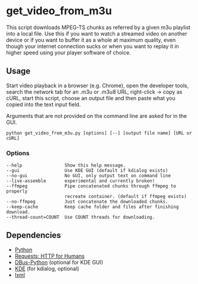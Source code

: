 get\_video\_from\_m3u
=====================

This script downloads MPEG-TS chunks as referred by a given m3u playlist
into a local file. Use this if you want to watch a streamed video on
another device or if you want to buffer it as a whole at maximum quality,
even though your internet connection sucks or when you want to replay it
in higher speed using your player software of choice.

Usage
-----

Start video playback in a browser (e.g. Chrome), open the developer tools,
search the network tab for an .m3u or .m3u8 URL, right-click -> copy as cURL,
start this script, choose an output file and then paste what you copied into
the text input field.

Arguments that are not provided on the command line are asked for in the GUI.

	python get_video_from_m3u.py [options] [--] [output file name] [URL or cURL]

### Options

	--help                Show this help message.
	--gui                 Use KDE GUI (default if kdialog exists)
	--no-gui              No GUI, only output text on command line
	--live-assemble       experimental and currently broken!
	--ffmpeg              Pipe concatenated chunks through ffmpeg to properly
	                      recreate container. (default if ffmpeg exists)
	--no-ffmpeg           Just concatenate the downloaded chunks.
	--keep-cache          Keep cache folder and files after finishing download.
	--thread-count=COUNT  Use COUNT threads for downloading.

Dependencies
------------

 * [Python](https://www.python.org/)
 * [Requests: HTTP for Humans](http://docs.python-requests.org/en/latest/)
 * [DBus-Python](https://pypi.python.org/pypi/dbus-python/) (optional for KDE GUI)
 * [KDE](https://www.kde.org/) (for kdialog, optional)
 * [lxml](http://lxml.de)
